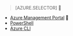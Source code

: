 > [AZURE.SELECTOR]

- [Azure Management Portal](/documentation/articles/virtual-networks-static-private-ip-classic-pportal)

- [PowerShell](/documentation/articles/virtual-networks-static-private-ip-classic-ps)
- [Azure CLI](/documentation/articles/virtual-networks-static-private-ip-classic-cli)